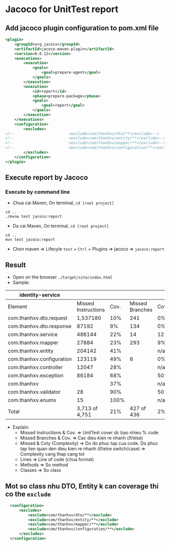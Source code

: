 # Jacoco for UnitTest report
## Add jacoco plugin configuration to pom.xml file
```xml
<plugin>
    <groupId>org.jacoco</groupId>
    <artifactId>jacoco-maven-plugin</artifactId>
    <version>0.8.12</version>
    <executions>
        <execution>
            <goals>
                <goal>prepare-agent</goal>
            </goals>
        </execution>
        <execution>
            <id>report</id>
            <phase>prepare-package</phase>
            <goals>
                <goal>report</goal>
            </goals>
        </execution>
    </executions>
    <configuration>
        <excludes>
<!--						<exclude>com/thanhxv/dto/**</exclude>-->
<!--						<exclude>com/thanhxv/entity/**</exclude>-->
<!--						<exclude>com/thanhxv/mapper/**</exclude>-->
<!--						<exclude>com/thanhxv/configuration/**</exclude>-->
        </excludes>
    </configuration>
</plugin>
```

## Execute report by Jacoco
### Execute by command line
- Chua cai Maven, On terminal, `cd [root project]`
```shell
cd ..
./mvnw test jacoco:report 
```

- Da cai Maven, On terminal, `cd [root project]`
```shell
cd ..
mvn test jacoco:report
```

- Chon maven => Lifecyle `test` + `Ctrl` + Plugins => jacoco => `jacoco:report`

## Result 
- Open on the browser `./target/site/index.html`
- Sample:

| identity-service          |                     |      |                 |      |        |      |        |       |        |         |        |         |
|---------------------------|---------------------|------|-----------------|------|--------|------|--------|-------|--------|---------|--------|---------|
| Element                   | Missed Instructions | Cov. | Missed Branches | Cov. | Missed | Cxty | Missed | Lines | Missed | Methods | Missed | Classes |
| com.thanhxv.dto.request   | 1,537180            | 10%  | 241             | 0%   | 250    | 284  | 43     | 60    | 129    | 163     | 14     | 18      |
| com.thanhxv.dto.response  | 87192               | 9%   | 134             | 0%   | 143    | 159  | 26     | 34    | 76     | 92      | 8      | 10      |
| com.thanhxv.service       | 486144              | 22%  | 14              | 12%  | 29     | 41   | 110    | 133   | 22     | 33      | 0      | 4       |
| com.thanhxv.mapper        | 27884               | 23%  | 293             | 9%   | 26     | 32   | 72     | 94    | 10     | 16      | 0      | 3       |
| com.thanhxv.entity        | 204142              | 41%  |                 | n/a  | 42     | 66   | 18     | 30    | 42     | 66      | 4      | 8       |
| com.thanhxv.configuration | 123119              | 49%  | 6               | 0%   | 7      | 18   | 36     | 60    | 4      | 15      | 0      | 4       |
| com.thanhxv.controller    | 12047               | 28%  |                 | n/a  | 15     | 23   | 39     | 50    | 15     | 23      | 0      | 4       |
| com.thanhxv.exception     | 86184               | 68%  |                 | 50%  | 7      | 17   | 25     | 65    | 6      | 16      | 0      | 3       |
| com.thanhxv               |                     | 37%  |                 | n/a  | 1      | 2    | 2      | 3     | 1      | 2       | 0      | 1       |
| com.thanhxv.validator     | 28                  | 90%  |                 | 50%  | 2      | 5    | 1      | 8     | 0      | 3       | 0      | 1       |
| com.thanhxv.enums         | 15                  | 100% |                 | n/a  | 0      | 1    | 0      | 3     | 0      | 1       | 0      | 1       |
| Total                     | 3,713 of 4,751      | 21%  | 427 of 436      | 2%   | 522    | 648  | 372    | 540   | 305    | 430     | 26     | 57      |

- Explain:
  - Missed Instructions & Cov. => UnitTest cover dc bao nhieu % code
  - Missed Branches & Cov. => Cac dieu kien re nhanh (if/else)
  - Missed & Cxty (Complexity) => Do do phuc tap cua code. Do phuc tap lien quan den dieu kien re nhanh (if/else switch/case) => Complexity cang thap cang tot
  - Lines => Line of code (chua format)
  - Methods => So method
  - Classes => So class

## Mot so class nhu DTO, Entity k can coverage thi co the `exclude`
```xml
  <configuration>
      <excludes>
          <exclude>com/thanhxv/dto/**</exclude>
          <exclude>com/thanhxv/entity/**</exclude>
          <exclude>com/thanhxv/mapper/**</exclude>
          <exclude>com/thanhxv/configuration/**</exclude>
      </excludes>
  </configuration>
```